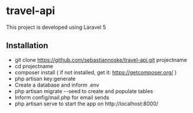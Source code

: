 # travel-api

This project is developed using Laravel 5

## Installation
- git clone https://github.com/sebastiannoske/travel-api.git projectname
- cd projectname
- composer install ( if not installed, get it: https://getcomposer.org/ )
- php artisan key:generate
- Create a database and inform .env
- php artisan migrate --seed to create and populate tables
- Inform config/mail.php for email sends
- php artisan serve to start the app on http://localhost:8000/
